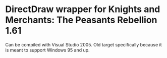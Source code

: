# DirectDraw wrapper for Knights and Merchants: The Peasants Rebellion 1.61

Can be compiled with Visual Studio 2005. Old target specifically because it is meant to support Windows 95 and up.
